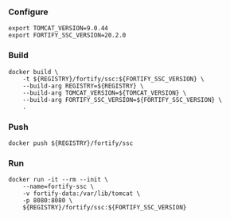 ### Configure
```shell
export TOMCAT_VERSION=9.0.44
export FORTIFY_SSC_VERSION=20.2.0
```

### Build
```shell
docker build \
    -t ${REGISTRY}/fortify/ssc:${FORTIFY_SSC_VERSION} \
    --build-arg REGISTRY=${REGISTRY} \
    --build-arg TOMCAT_VERSION=${TOMCAT_VERSION} \
    --build-arg FORTIFY_SSC_VERSION=${FORTIFY_SSC_VERSION} \
    .
```

### Push
```shell    
docker push ${REGISTRY}/fortify/ssc
```

### Run
```shell
docker run -it --rm --init \
    --name=fortify-ssc \
    -v fortify-data:/var/lib/tomcat \
    -p 8080:8080 \
    ${REGISTRY}/fortify/ssc:${FORTIFY_SSC_VERSION}
```
